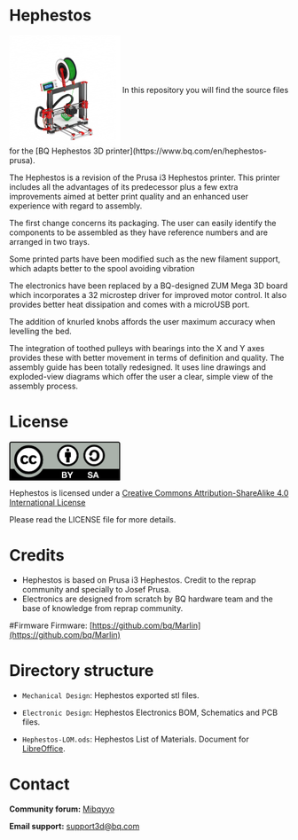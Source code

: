 Hephestos
======
<img src="./doc/images/H.jpg" width="200" align = "center">
In this repository you will find the source files for the [BQ Hephestos 3D printer](https://www.bq.com/en/hephestos-prusa).  

The Hephestos is a revision of the Prusa i3 Hephestos printer. This printer includes all the advantages of its predecessor plus a few extra improvements aimed at better print quality and an enhanced user experience with regard to assembly.

The first change concerns its packaging. The user can easily identify the components to be assembled as they have reference numbers and are arranged in two trays.

Some printed parts have been modified such as the new filament support, which adapts better to the spool avoiding vibration

The electronics have been replaced by a BQ-designed ZUM Mega 3D board which incorporates a 32 microstep driver for improved motor control. It also provides better heat dissipation and comes with a microUSB port.

The addition of knurled knobs affords the user maximum accuracy when levelling the bed. 

The integration of toothed pulleys with bearings into the X and Y axes provides these with better movement in terms of definition and quality. 
The assembly guide has been totally redesigned. It uses line drawings and exploded-view diagrams which offer the user a clear, simple view of the assembly process.

# License 

<img src="./doc/LICENSE/by-sa.png" width="200" align = "center">

Hephestos is licensed under a [Creative Commons Attribution-ShareAlike 4.0 International License](http://creativecommons.org/licenses/by-sa/4.0/)

Please read the LICENSE file for more details.

# Credits

 * Hephestos is based on Prusa i3 Hephestos. Credit to the reprap community and specially to Josef Prusa.
 * Electronics are designed from scratch by BQ hardware team and the base of knowledge from reprap community.

#Firmware
Firmware: [https://github.com/bq/Marlin](https://github.com/bq/Marlin)

Directory structure
===================

 * `Mechanical Design`: Hephestos exported stl files.

 * `Electronic Design`: Hephestos Electronics BOM, Schematics and PCB files.

 * `Hephestos-LOM.ods`: Hephestos List of Materials. Document for [LibreOffice](https://www.libreoffice.org/).
 
Contact
===================

__Community forum:__  [Mibqyyo](http://www.mibqyyo.com/comunidad/?lang=en)

__Email support:__ support3d@bq.com

